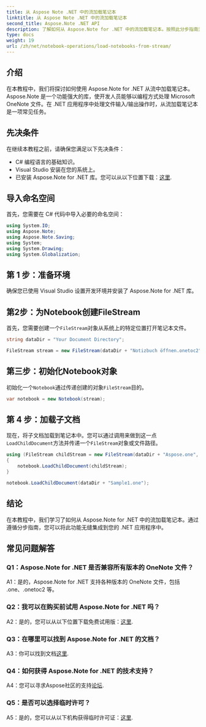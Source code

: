 ```yaml
---
title: 从 Aspose Note .NET 中的流加载笔记本
linktitle: 从 Aspose Note .NET 中的流加载笔记本
second_title: Aspose.Note .NET API
description: 了解如何从 Aspose.Note for .NET 中的流加载笔记本。按照此分步指南无缝集成到您的 .NET 应用程序中。
type: docs
weight: 19
url: /zh/net/notebook-operations/load-notebooks-from-stream/
---
```

## 介绍

在本教程中，我们将探讨如何使用 Aspose.Note for .NET 从流中加载笔记本。 Aspose.Note 是一个功能强大的库，使开发人员能够以编程方式处理 Microsoft OneNote 文件。在 .NET 应用程序中处理文件输入/输出操作时，从流加载笔记本是一项常见任务。

## 先决条件

在继续本教程之前，请确保您满足以下先决条件：

- C# 编程语言的基础知识。
- Visual Studio 安装在您的系统上。
- 已安装 Aspose.Note for .NET 库。您可以从以下位置下载：[这里](https://releases.aspose.com/note/net/).

## 导入命名空间

首先，您需要在 C# 代码中导入必要的命名空间：

```csharp
using System.IO;
using Aspose.Note;
using Aspose.Note.Saving;
using System;
using System.Drawing;
using System.Globalization;
```

## 第 1 步：准备环境

确保您已使用 Visual Studio 设置开发环境并安装了 Aspose.Note for .NET 库。

## 第2步：为Notebook创建FileStream

首先，您需要创建一个`FileStream`对象从系统上的特定位置打开笔记本文件。

```csharp
string dataDir = "Your Document Directory";

FileStream stream = new FileStream(dataDir + "Notizbuch öffnen.onetoc2", FileMode.Open);
```

## 第三步：初始化Notebook对象

初始化一个`Notebook`通过传递创建的对象`FileStream`目的。

```csharp
var notebook = new Notebook(stream);
```

## 第 4 步：加载子文档

现在，将子文档加载到笔记本中。您可以通过调用来做到这一点`LoadChildDocument`方法并传递一个`FileStream`对象或文件路径。

```csharp
using (FileStream childStream = new FileStream(dataDir + "Aspose.one", FileMode.Open))
{
    notebook.LoadChildDocument(childStream);
}

notebook.LoadChildDocument(dataDir + "Sample1.one");
```

## 结论

在本教程中，我们学习了如何从 Aspose.Note for .NET 中的流加载笔记本。通过遵循分步指南，您可以将此功能无缝集成到您的 .NET 应用程序中。

## 常见问题解答

### Q1：Aspose.Note for .NET 是否兼容所有版本的 OneNote 文件？

A1：是的，Aspose.Note for .NET 支持各种版本的 OneNote 文件，包括 .one、.onetoc2 等。

### Q2：我可以在购买前试用 Aspose.Note for .NET 吗？

 A2：是的，您可以从以下位置下载免费试用版：[这里](https://releases.aspose.com/).

### Q3：在哪里可以找到 Aspose.Note for .NET 的文档？

 A3：你可以找到文档[这里](https://reference.aspose.com/note/net/).

### Q4：如何获得 Aspose.Note for .NET 的技术支持？

 A4：您可以寻求Aspose社区的支持[论坛](https://forum.aspose.com/c/note/28).

### Q5：是否可以选择临时许可？

 A5：是的，您可以从以下机构获得临时许可证：[这里](https://purchase.aspose.com/temporary-license/).
